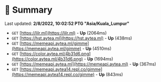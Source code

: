 # 📖 Summary
Last updated: **2/8/2022, 10:02:52 PTG "Asia/Kuala_Lumpur"**

- `GET` [https://lilr.ml](https://lilr.ml) - **Up** (2064ms)
- `GET` [https://hst.aytea.ml](https://hst.aytea.ml) - **Up** (438ms)
- `GET` [https://memeapi.aytea.ml/gimme](https://memeapi.aytea.ml/gimme) - **Up** (4510ms)
- `GET` [https://color.aytea.ml/4b31d6.png](https://color.aytea.ml/4b31d6.png) - **Up** (1694ms)
- `GET` [https://memeapi.aytea.ml](https://memeapi.aytea.ml) - **Up** (367ms)
- `GET` [https://memeapi.aytea14.repl.co/gimme](https://memeapi.aytea14.repl.co/gimme) - **Up** (843ms)
